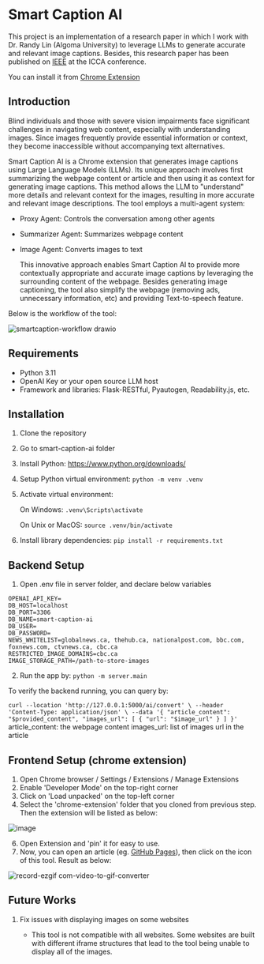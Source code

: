 # Smart Caption AI

This project is an implementation of a research paper in which I work with Dr. Randy Lin (Algoma University) to leverage LLMs to generate accurate and relevant image captions. Besides, this research paper has been published on [IEEE](https://ieeexplore.ieee.org/document/10928130) at the ICCA conference.

You can install it from [Chrome Extension](https://chromewebstore.google.com/detail/locgcdpdjddfjjjdbjklenbcbmgakfcg?utm_source=item-share-cb)

## Introduction

Blind individuals and those with severe vision impairments face significant challenges in navigating web content, especially with understanding images. Since images frequently provide essential information or context, they become inaccessible without accompanying text alternatives.

Smart Caption AI is a Chrome extension that generates image captions using Large Language Models (LLMs). Its unique approach involves first summarizing the webpage content or article and then using it as context for generating image captions. This method allows the LLM to "understand" more details and relevant context for the images, resulting in more accurate and relevant image descriptions.
The tool employs a multi-agent system:

- Proxy Agent: Controls the conversation among other agents
- Summarizer Agent: Summarizes webpage content
- Image Agent: Converts images to text

  This innovative approach enables Smart Caption AI to provide more contextually appropriate and accurate image captions by leveraging the surrounding content of the webpage.
  Besides generating image captioning, the tool also simplify the webpage (removing ads, unnecessary information, etc) and providing Text-to-speech feature.

Below is the workflow of the tool:

![smartcaption-workflow drawio](https://github.com/user-attachments/assets/926be720-2fd7-4981-859b-53e2a21be346)

## Requirements

- Python 3.11
- OpenAI Key or your open source LLM host
- Framework and libraries: Flask-RESTful, Pyautogen, Readability.js, etc.

## Installation

1. Clone the repository
2. Go to smart-caption-ai folder
3. Install Python: https://www.python.org/downloads/
4. Setup Python virtual environment: `python -m venv .venv`
5. Activate virtual environment:

   On Windows: `.venv\Scripts\activate`

   On Unix or MacOS: `source .venv/bin/activate`

6. Install library dependencies: `pip install -r requirements.txt`

## Backend Setup

1. Open .env file in server folder, and declare below variables

```
OPENAI_API_KEY=
DB_HOST=localhost
DB_PORT=3306
DB_NAME=smart-caption-ai
DB_USER=
DB_PASSWORD=
NEWS_WHITELIST=globalnews.ca, thehub.ca, nationalpost.com, bbc.com, foxnews.com, ctvnews.ca, cbc.ca
RESTRICTED_IMAGE_DOMAINS=cbc.ca
IMAGE_STORAGE_PATH=/path-to-store-images
```

2. Run the app by: `python -m server.main`

To verify the backend running, you can query by:

`curl --location 'http://127.0.0.1:5000/ai/convert' \
--header 'Content-Type: application/json' \
--data '{
    "article_content": "$provided_content",
    "images_url": [
        {
            "url": "$image_url"
        }
    ]
}'`
article_content: the webpage content
images_url: list of images url in the article

## Frontend Setup (chrome extension)

1. Open Chrome browser / Settings / Extensions / Manage Extensions
2. Enable 'Developer Mode' on the top-right corner
3. Click on 'Load unpacked' on the top-left corner
4. Select the 'chrome-extension' folder that you cloned from previous step. Then the extension will be listed as below:

![image](https://github.com/user-attachments/assets/da3a8044-1d96-4111-8356-df6149ae4986)

6. Open Extension and 'pin' it for easy to use.
7. Now, you can open an article (eg. [GitHub Pages](https://pages.github.com/)), then click on the icon of this tool.
   Result as below:

![record-ezgif com-video-to-gif-converter](https://github.com/user-attachments/assets/4ca7937d-abad-4fe8-a566-22e8298284e7)

## Future Works

1. Fix issues with displaying images on some websites

   - This tool is not compatible with all websites. Some websites are built with different iframe structures that lead to the tool being unable to display all of the images.
